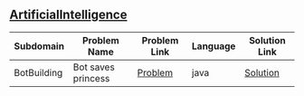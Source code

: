 ## [ArtificialIntelligence](https://www.hackerrank.com/domains/ai)

|Subdomain|Problem Name|Problem Link|Language|Solution Link|
---|---|---|---|---
|BotBuilding|Bot saves princess|[Problem](https://www.hackerrank.com/challenges/saveprincess/problem)|java|[Solution](BotBuilding/Botsavesprincess.java)|
